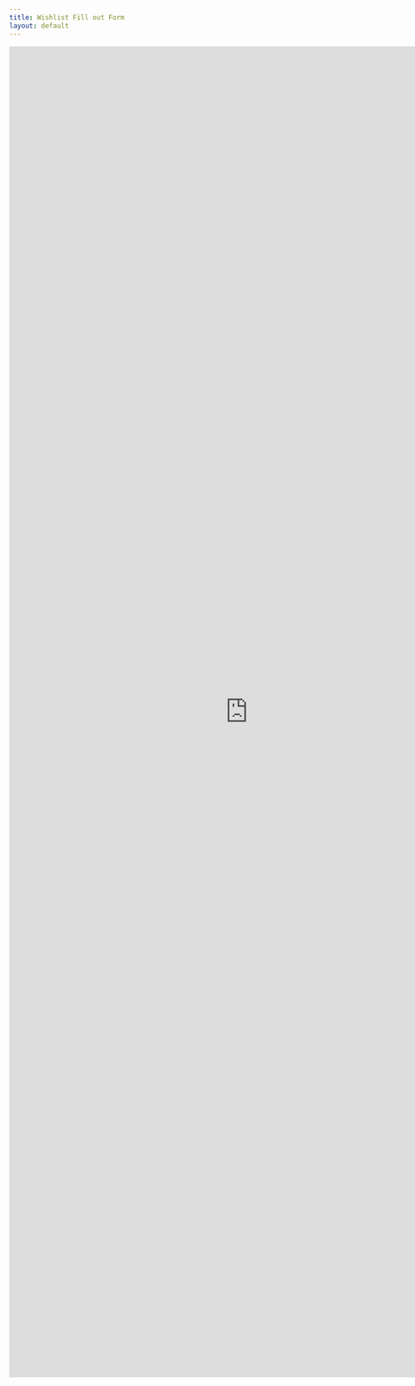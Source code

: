 ```yaml
---
title: Wishlist Fill out Form
layout: default
---
```

<iframe src="https://docs.google.com/forms/d/e/1FAIpQLSe2K6TQ7anSIVFejq0YR80QE1zc7JNQK0N5lmUirOt2-cym6w/viewform?embedded=true" width="860" height="2400" frameborder="0" marginheight="0" marginwidth="0">Practice page Loading...</iframe>
